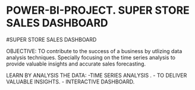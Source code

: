 # POWER-BI-PROJECT. SUPER STORE SALES DASHBOARD
#SUPER STORE SALES DASHBOARD

OBJECTIVE:
       TO contribute to the success of a business by utlizing data analysis techniques.
       Specially focusing on the time series analysis to provide valuable insights and accurate sales forecasting.


LEARN BY ANALYSIS THE DATA:
      -TIME SERIES ANALYSIS .
      - TO DELIVER VALUABLE INSIGHTS.
      - INTERACTIVE DASHBOARD.
